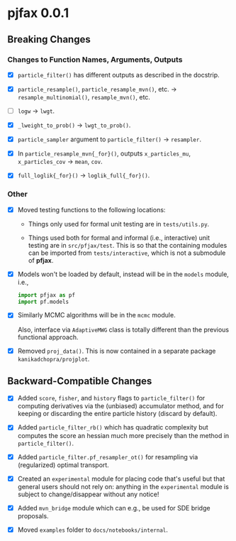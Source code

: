 # pjfax 0.0.1

## Breaking Changes

### Changes to Function Names, Arguments, Outputs

- [x] `particle_filter()` has different outputs as described in the docstrip.

- [x] `particle_resample()`, `particle_resample_mvn()`, etc. -> `resample_multinomial()`, `resample_mvn()`, etc.

- [ ] `logw` -> `lwgt`.

- [x] `_lweight_to_prob()` -> `lwgt_to_prob()`.

- [x] `particle_sampler` argument to `particle_filter()` -> `resampler`.

- [x] In `particle_resample_mvn{_for}()`, outputs `x_particles_mu`, `x_particles_cov` -> `mean`, `cov`.

- [x] `full_loglik{_for}()` -> `loglik_full{_for}()`. 

### Other

- [x] Moved testing functions to the following locations:

	- Things only used for formal unit testing are in `tests/utils.py`.
	
	- Things used both for formal and informal (i.e., interactive) unit testing are in `src/pfjax/test`.  This is so that the containing modules can be imported from `tests/interactive`, which is not a submodule of **pfjax**.

- [x] Models won't be loaded by default, instead will be in the `models` module, i.e.,

	```python
	import pfjax as pf
	import pf.models
	```
	
- [x] Similarly MCMC algorithms will be in the `mcmc` module. 

	Also, interface via `AdaptiveMWG` class is totally different than the previous functional approach.

- [x] Removed `proj_data()`.  This is now contained in a separate package `kanikadchopra/projplot`.

## Backward-Compatible Changes

- [x] Added `score`, `fisher`, and `history` flags to `particle_filter()` for computing derivatives via the (unbiased) accumulator method, and for keeping or discarding the entire particle history (discard by default).

- [x] Added `particle_filter_rb()` which has quadratic complexity but computes the score an hessian much more precisely than the method in `particle_filter()`.

- [x] Added `particle_filter.pf_resampler_ot()` for resampling via (regularized) optimal transport.

- [x] Created an `experimental` module for placing code that's useful but that general users should not rely on: anything in the `experimental` module is subject to change/disappear without any notice!

- [x] Added `mvn_bridge` module which can e.g., be used for SDE bridge proposals.

- [x] Moved `examples` folder to `docs/notebooks/internal`.

